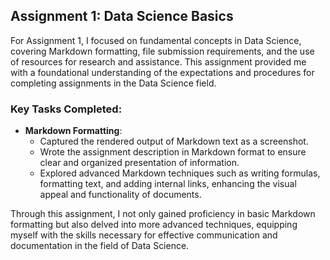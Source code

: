 ## Assignment 1: Data Science Basics

For Assignment 1, I focused on fundamental concepts in Data Science, covering Markdown formatting, file submission requirements, and the use of resources for research and assistance. This assignment provided me with a foundational understanding of the expectations and procedures for completing assignments in the Data Science field.

### Key Tasks Completed:

- **Markdown Formatting**:
  - Captured the rendered output of Markdown text as a screenshot.
  - Wrote the assignment description in Markdown format to ensure clear and organized presentation of information.
  - Explored advanced Markdown techniques such as writing formulas, formatting text, and adding internal links, enhancing the visual appeal and functionality of documents.

Through this assignment, I not only gained proficiency in basic Markdown formatting but also delved into more advanced techniques, equipping myself with the skills necessary for effective communication and documentation in the field of Data Science.
